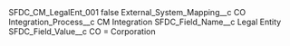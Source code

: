 <?xml version="1.0" encoding="UTF-8"?>
<CustomMetadata xmlns="http://soap.sforce.com/2006/04/metadata" xmlns:xsi="http://www.w3.org/2001/XMLSchema-instance" xmlns:xsd="http://www.w3.org/2001/XMLSchema">
    <label>SFDC_CM_LegalEnt_001</label>
    <protected>false</protected>
    <values>
        <field>External_System_Mapping__c</field>
        <value xsi:type="xsd:string">CO</value>
    </values>
    <values>
        <field>Integration_Process__c</field>
        <value xsi:type="xsd:string">CM Integration</value>
    </values>
    <values>
        <field>SFDC_Field_Name__c</field>
        <value xsi:type="xsd:string">Legal Entity</value>
    </values>
    <values>
        <field>SFDC_Field_Value__c</field>
        <value xsi:type="xsd:string">CO = Corporation</value>
    </values>
</CustomMetadata>
